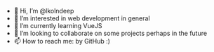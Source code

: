 - 👋 Hi, I’m @lkolndeep
- 👀 I’m interested in web development in general
- 🌱 I’m currently learning VueJS
- 💞️ I’m looking to collaborate on some projects perhaps in the future
- 📫 How to reach me: by GitHub :)

<!---
lkolndeep/lkolndeep is a ✨ special ✨ repository because its `README.md` (this file) appears on your GitHub profile.
You can click the Preview link to take a look at your changes.
--->
